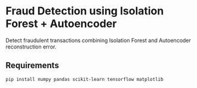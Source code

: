 # Fraud Detection using Isolation Forest + Autoencoder

Detect fraudulent transactions combining Isolation Forest and Autoencoder reconstruction error.

## Requirements
```bash
pip install numpy pandas scikit-learn tensorflow matplotlib
